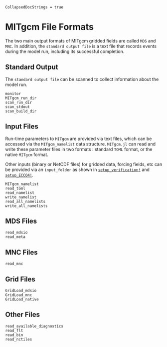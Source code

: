 ```@meta
CollapsedDocStrings = true
```

# MITgcm File Formats

The two main output formats of MITgcm gridded fields are called `MDS` and `MNC`. In addition, the `standard output file` is a text file that records events during the model run, including its successful completion.

## Standard Output

The `standard output file` can be scanned to collect information about the model run. 

```@docs
monitor
MITgcm_run_dir
scan_run_dir
scan_stdout
scan_build_dir
```

## Input Files

Run-time parameters to `MITgcm` are provided via text files, which can be accessed via the `MITgcm_namelist` data structure. `MITgcm.jl` can read and write these parameter files in two formats : standard `TOML` format, or the native `MITgcm` format.

Other inputs (binary or NetCDF files) for gridded data, forcing fields, etc can be provided via an `input_folder` as shown in [`setup_verification!`](@ref) and [`setup_ECCO4!`](@ref).

```@docs
MITgcm_namelist
read_toml
read_namelist
write_namelist
read_all_namelists
write_all_namelists
```

## MDS Files

```@docs
read_mdsio
read_meta
```

## MNC Files

```@docs
read_mnc
```

## Grid Files

```@docs
GridLoad_mdsio
GridLoad_mnc
GridLoad_native
```

## Other Files

```@docs
read_available_diagnostics
read_flt
read_bin
read_nctiles
```

